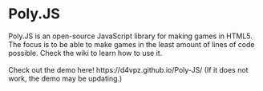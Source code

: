 <h1>Poly.JS</h1>
Poly.JS is an open-source JavaScript library for making games in HTML5. The focus is to be able to make games in the least amount of lines of code possible. Check the wiki to learn how to use it.
<br><br>
Check out the demo here! https://d4vpz.github.io/Poly-JS/ (If it does not work, the demo may be updating.)
